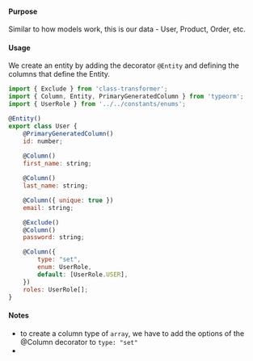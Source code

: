 #### Purpose
Similar to how models work, this is our data - User, Product, Order, etc.


#### Usage
We create an entity by adding the decorator `@Entity` and defining the columns that define the Entity.
```js
import { Exclude } from 'class-transformer';
import { Column, Entity, PrimaryGeneratedColumn } from 'typeorm';
import { UserRole } from '../../constants/enums';

@Entity()
export class User {
    @PrimaryGeneratedColumn()
    id: number;
    
    @Column()
    first_name: string;

    @Column()
    last_name: string;

    @Column({ unique: true })
    email: string;

    @Exclude()
    @Column()
    password: string;

    @Column({
        type: "set",
        enum: UserRole,
        default: [UserRole.USER],
    })
    roles: UserRole[];
}
```

#### Notes
- to create a column type of  `array`, we have to add the options of the @Column decorator to `type: "set"`
- 